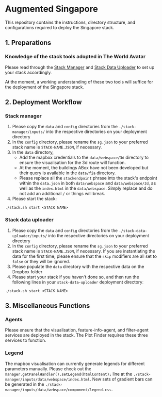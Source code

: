 # Augmented Singapore
This repository contains the instructions, directory structure, and configurations required to deploy the Singapore stack. 

## 1. Preparations
### Knowledge of the stack tools adopted in The World Avatar
Please read through the [Stack Manager](https://github.com/cambridge-cares/TheWorldAvatar/tree/main/Deploy/stacks/dynamic/stack-manager) and [Stack Data Uploader](https://github.com/cambridge-cares/TheWorldAvatar/tree/main/Deploy/stacks/dynamic/stack-data-uploader) to set up your stack accordingly.

At the moment, a working understanding of these two tools will suffice for the deployment of the Singapore stack.

## 2. Deployment Workflow
### Stack manager
1) Please copy the `data` and `config` directories from the `./stack-manager/inputs/` into the respective directories on your deployment directory
2) In the `config` directory, please rename the `sg.json` to your preferred stack name ie `STACK-NAME.JSON`, if necessary.
3) In the `data` directory, 
    - Add the mapbox credentials to the `data/webspace/3d` directory to ensure the visualisation for the 3d route will function. 
    - At the moment, the buildings ABox have not been developed but their query is available in the `data/fia` directory.
    - Please replace all the `stackendpoint` phrase into the stack's endpoint within the `data.json` in both `data/webspace` and `data/webspace/3d`, as well as the `index.html` in the `data/webspace`. Simply replace and do not add an additional `/` or things will break.
4) Please start the stack:
```
./stack.sh start <STACK NAME>
```

### Stack data uploader
1) Please copy the `data` and `config` directories from the `./stack-data-uploader/inputs/` into the respective directories on your deployment directory
2) In the `config` directory, please rename the `sg.json` to your preferred stack name ie `STACK-NAME.JSON`, if necessary. If you are instantiating the data for the first time, please ensure that the `skip` modifiers are all set to `false` or they will be ignored.
3) Please populate the `data` directory with the respective data on the Dropbox folder
4) Please start your stack if you haven't done so, and then run the following lines in your `stack-data-uploader` deployment directory:
```
./stack.sh start <STACK NAME>
```

## 3. Miscellaneous Functions
### Agents
Please ensure that the visualisation, feature-info-agent, and filter-agent services are deployed in the stack. The Plot Finder requires these three services to function.

### Legend
The mapbox visualisation can currently generate legends for different parameters manually. Please  check out the `manager.getPanelHandler().setLegend(htmlContent);` line at the `./stack-manager/inputs/data/webspace/index.html`.
New sets of gradient bars can be generated in the `./stack-manager/inputs/data/webspace/component/legend.css`.
